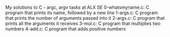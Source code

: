 My solutions to C - argc, argv tasks at ALX SE
0-whatsmyname.c: C program that prints its name, followed by a new line
1-args.c: C program that prints the number of arguments passed into it
2-args.c: C program that prints all the arguments it receives
3-mul.c: C program that multiplies two numbers
4-add.c: C program that adds positive numbers
